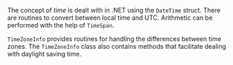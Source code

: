 The concept of _time_ is dealt with in .NET using the `DateTime` struct. There are routines to convert between local time and UTC. Arithmetic can be performed with the help of `TimeSpan`.

`TimeZoneInfo` provides routines for handling the differences between time zones. The `TimeZoneInfo` class also contains methods that facilitate dealing with daylight saving time.
